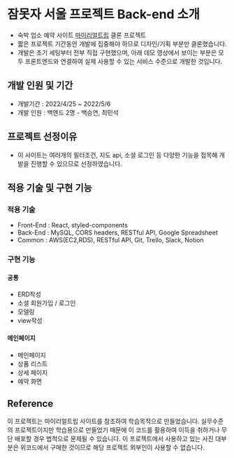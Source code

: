 # 잠못자 서울 프로젝트 Back-end 소개
- 숙박 업소 예약 사이트 [마이리얼트립](https://www.myrealtrip.com/) 클론 프로젝트
- 짧은 프로젝트 기간동안 개발에 집중해야 하므로 디자인/기획 부분만 클론했습니다.
- 개발은 초기 세팅부터 전부 직접 구현했으며, 아래 데모 영상에서 보이는 부분은 모두 프론트엔드와 연결하여 실제 사용할 수 있는 서비스 수준으로 개발한 것입니다.

## 개발 인원 및 기간
- 개발기간 : 2022/4/25 ~ 2022/5/6
- 개발 인원 : 백엔드 2명 -  백승연, 최민석

## 프로젝트 선정이유
- 이 사이트는 여러개의 필터조건, 지도 api, 소셜 로그인 등 다양한 기능을 접목해 개발을 진행할 수 있으므로 선정하였습니다.
  
## 적용 기술 및 구현 기능

### 적용 기술
- Front-End : React, styled-components
- Back-End : MySQL, CORS headers, RESTful API, Google Spreadsheet
- Common : AWS(EC2,RDS), RESTful API, Git, Trello, Slack, Notion
  
### 구현 기능

#### 공통
- ERD작성
- 소셜 회원가입 / 로그인
- 모델링
- view작성
  
#### 메인페이지
- 메인페이지
- 상품 리스트
- 상세 페이지
- 예약 화면
  
## Reference
이 프로젝트는 마이리얼트립 사이트를 참조하여 학습목적으로 만들었습니다.
실무수준의 프로젝트이지만 학습용으로 만들었기 때문에 이 코드를 활용하여 이득을 취하거나 무단 배포할 경우 법적으로 문제될 수 있습니다.
이 프로젝트에서 사용하고 있는 사진 대부분은 위코드에서 구매한 것이므로 해당 프로젝트 외부인이 사용할 수 없습니다.
